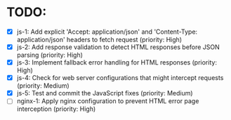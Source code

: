 # TODO:

- [x] js-1: Add explicit 'Accept: application/json' and 'Content-Type: application/json' headers to fetch request (priority: High)
- [x] js-2: Add response validation to detect HTML responses before JSON parsing (priority: High)
- [x] js-3: Implement fallback error handling for HTML responses (priority: High)
- [x] js-4: Check for web server configurations that might intercept requests (priority: Medium)
- [x] js-5: Test and commit the JavaScript fixes (priority: Medium)
- [ ] nginx-1: Apply nginx configuration to prevent HTML error page interception (priority: High)
